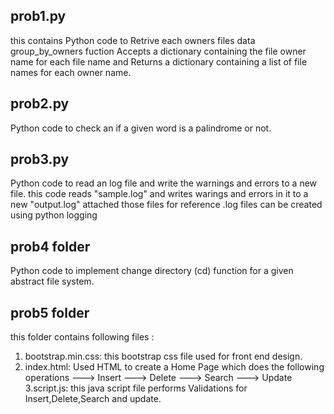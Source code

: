 ## prob1.py
this contains Python code to Retrive each owners files data
group_by_owners fuction Accepts a dictionary containing the file owner name for each file name and Returns a dictionary containing a list of file names for each owner name.
 
## prob2.py
Python code to check an if a given word is a palindrome or not.

## prob3.py
Python code to read an log file and write the warnings and errors to a new file.
this code reads "sample.log" and writes warings and errors in it to a new "output.log"
attached those files for reference .log files can be created using python logging

## prob4 folder
Python code to implement change directory (cd) function for a given abstract file system.

## prob5 folder
this folder contains following files :
  1. bootstrap.min.css: this bootstrap css file used for front end design.
  2. index.html: Used HTML to create a Home Page which does the following operations 
     ---> Insert
     ---> Delete
     ---> Search 
     ---> Update
   3.script.js: this java script file performs Validations for Insert,Delete,Search and update.



